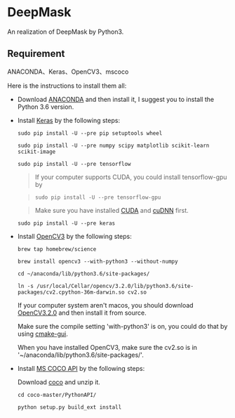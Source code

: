 # DeepMask
An realization of DeepMask by Python3.

## Requirement
ANACONDA、Keras、OpenCV3、mscoco

Here is the instructions to install them all:
* Download [ANACONDA](https://www.continuum.io/downloads) and then install it, I suggest you to install the Python 3.6 version.
* Install [Keras](https://keras.io) by the following steps:
  
  `sudo pip install -U --pre pip setuptools wheel`
  
  `sudo pip install -U --pre numpy scipy matplotlib scikit-learn scikit-image`
  
  `sudo pip install -U --pre tensorflow`
  
     >If your computer supports CUDA, you could install tensorflow-gpu by 
     
     >`sudo pip install -U --pre tensorflow-gpu`
     
     > Make sure you have installed [CUDA](https://developer.nvidia.com/cuda-downloads) and [cuDNN](https://developer.nvidia.com/cudnn) first.
  
  `sudo pip install -U --pre keras`

* Install [OpenCV3](http://opencv.org) by the following steps:

  `brew tap homebrew/science`
  
  `brew install opencv3 --with-python3 --without-numpy`
  
  `cd ~/anaconda/lib/python3.6/site-packages/`
  
  `ln -s /usr/local/Cellar/opencv/3.2.0/lib/python3.6/site-packages/cv2.cpython-36m-darwin.so cv2.so`
  
  If your computer system aren't macos, you should download [OpenCV3.2.0](https://github.com/opencv/opencv/archive/3.2.0.zip) 
  and then install it from source.
  
  Make sure the compile setting 'with-python3' is on, you could do that by using [cmake-gui](https://cmake.org).
  
  When you have installed OpenCV3, make sure the cv2.so is in '~/anaconda/lib/python3.6/site-packages/'.

* Install [MS COCO API](https://github.com/pdollar/coco) by the following steps:
  
  Download [coco](https://codeload.github.com/pdollar/coco/zip/master) and unzip it.
  
  `cd coco-master/PythonAPI/`
  
  `python setup.py build_ext install`


